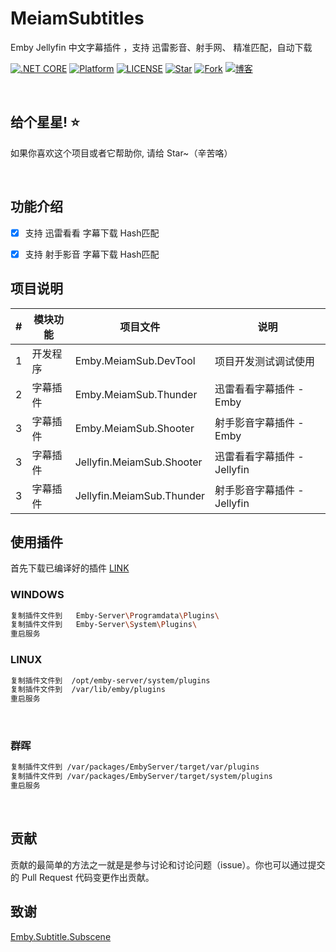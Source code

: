 # MeiamSubtitles
Emby Jellyfin 中文字幕插件 ，支持 迅雷影音、射手网、 精准匹配，自动下载


[![.NET CORE](https://img.shields.io/badge/.NET%20Core-3.1-d.svg)](#)
[![Platform](https://img.shields.io/badge/Platform-Linux%20%7C%20Win%20%7C%20OSX-brightgreen.svg)](#)
[![LICENSE](https://img.shields.io/badge/license-Apache%202-blue)](#)
[![Star](https://img.shields.io/github/stars/91270/Emby.MeiamSub?label=Star%20this%20repo)](https://github.com/91270/Emby.MeiamSub)
[![Fork](https://img.shields.io/github/forks/91270/Emby.MeiamSub?label=Fork%20this%20repo)](https://github.com/91270/Emby.MeiamSub/fork)
[![博客](https://img.shields.io/badge/博客-Meiam's%20Home-brightgreen.svg)](https://www.592.la/)



&nbsp;

## 给个星星! ⭐️
如果你喜欢这个项目或者它帮助你, 请给 Star~（辛苦咯）


&nbsp;

## 功能介绍


- [x] 支持  迅雷看看    字幕下载    Hash匹配
- [x] 支持  射手影音    字幕下载    Hash匹配


## 项目说明

| # | 模块功能                      |  项目文件                    | 说明
|---|-------------------------------|-------------------------------|-------------------------------
| 1 | 开发程序 | Emby.MeiamSub.DevTool | 项目开发测试调试使用
| 2 | 字幕插件 | Emby.MeiamSub.Thunder | 迅雷看看字幕插件 - Emby
| 3 | 字幕插件 | Emby.MeiamSub.Shooter | 射手影音字幕插件 - Emby
| 3 | 字幕插件 | Jellyfin.MeiamSub.Shooter | 迅雷看看字幕插件 - Jellyfin
| 3 | 字幕插件 | Jellyfin.MeiamSub.Thunder | 射手影音字幕插件 - Jellyfin



## 使用插件

首先下载已编译好的插件 [LINK](https://github.com/91270/Emby.MeiamSub/releases)

### WINDOWS
```bash
复制插件文件到   Emby-Server\Programdata\Plugins\
复制插件文件到   Emby-Server\System\Plugins\
重启服务
```

### LINUX
```bash
复制插件文件到  /opt/emby-server/system/plugins
复制插件文件到  /var/lib/emby/plugins
重启服务
```

&nbsp;

### 群晖
```bash
复制插件文件到 /var/packages/EmbyServer/target/var/plugins
复制插件文件到 /var/packages/EmbyServer/target/system/plugins
重启服务
```

&nbsp;

## 贡献

贡献的最简单的方法之一就是是参与讨论和讨论问题（issue）。你也可以通过提交的 Pull Request 代码变更作出贡献。

## 致谢

[Emby.Subtitle.Subscene](https://github.com/nRafinia/Emby.Subtitle.Subscene)
